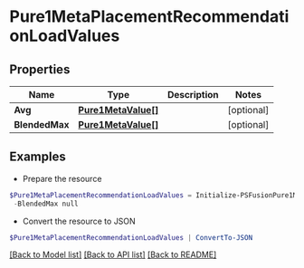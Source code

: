 # Pure1MetaPlacementRecommendationLoadValues
## Properties

Name | Type | Description | Notes
------------ | ------------- | ------------- | -------------
**Avg** | [**Pure1MetaValue[]**](Pure1MetaValue.md) |  | [optional] 
**BlendedMax** | [**Pure1MetaValue[]**](Pure1MetaValue.md) |  | [optional] 

## Examples

- Prepare the resource
```powershell
$Pure1MetaPlacementRecommendationLoadValues = Initialize-PSFusionPure1MetaPlacementRecommendationLoadValues  -Avg null `
 -BlendedMax null
```

- Convert the resource to JSON
```powershell
$Pure1MetaPlacementRecommendationLoadValues | ConvertTo-JSON
```

[[Back to Model list]](../README.md#documentation-for-models) [[Back to API list]](../README.md#documentation-for-api-endpoints) [[Back to README]](../README.md)

